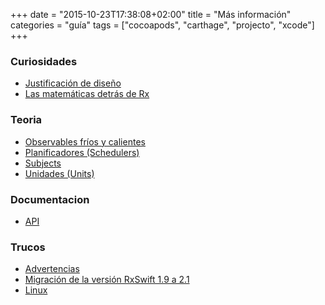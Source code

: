 +++
date = "2015-10-23T17:38:08+02:00"
title = "Más información"
categories = "guía"
tags = ["cocoapods", "carthage", "projecto", "xcode"]
+++

### Curiosidades

* [Justificación de diseño](/intro/DesignRationale)
* [Las matemáticas detrás de Rx](/intro/MathBehindRx)


### Teoria

* [Observables fríos y calientes](/intro/HotAndColdObservables)
* [Planificadores (Schedulers)](/intro/Schedulers)
* [Subjects](/intro/Subjects)
* [Unidades (Units)](/intro/Units)


### Documentacion

* [API](/intro/API)


### Trucos

* [Advertencias](/intro/Warnings)
* [Migración de la versión RxSwift 1.9 a 2.1](/intro/Migration)
* [Linux](/intro/Linux)